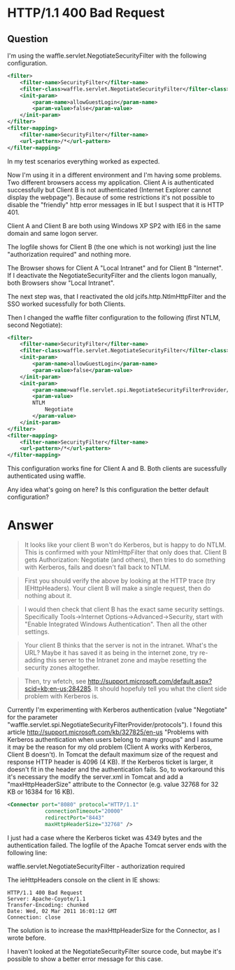 # HTTP/1.1 400 Bad Request

## Question

I'm using the waffle.servlet.NegotiateSecurityFilter with the following configuration.
```xml
<filter>
    <filter-name>SecurityFilter</filter-name>
    <filter-class>waffle.servlet.NegotiateSecurityFilter</filter-class>
    <init-param>
        <param-name>allowGuestLogin</param-name>
        <param-value>false</param-value>
    </init-param>
</filter>
<filter-mapping>
    <filter-name>SecurityFilter</filter-name>
    <url-pattern>/*</url-pattern>
</filter-mapping>
```
In my test scenarios everything worked as expected.

Now I'm using it in a different environment and I'm having some problems. Two different browsers access my application. Client A is authenticated successfully but Client B is not authenticated (Internet Explorer cannot display the webpage"). Because of some restrictions it's not possible to disable the "friendly" http error messages in IE but I suspect that it is HTTP 401.

Client A and Client B are both using Windows XP SP2 with IE6 in the same domain and same logon server.

The logfile shows for Client B (the one which is not working) just the line "authorization required" and nothing more.

The Browser shows for Client A "Local Intranet" and for Client B "Internet". If I deactivate the NegotiateSecurityFilter and the clients logon manually, both Browsers show "Local Intranet".

The next step was, that I reactivated the old jcifs.http.NtlmHttpFilter and the SSO worked sucessfully for both Clients.

Then I changed the waffle filter configuration to the following (first NTLM, second Negotiate):

```xml
<filter>
    <filter-name>SecurityFilter</filter-name>
    <filter-class>waffle.servlet.NegotiateSecurityFilter</filter-class>
    <init-param>
        <param-name>allowGuestLogin</param-name>
        <param-value>false</param-value>
    </init-param>
    <init-param>
        <param-name>waffle.servlet.spi.NegotiateSecurityFilterProvider/protocols</param-name>
        <param-value>
        NTLM
            Negotiate
        </param-value>
    </init-param>
</filter>
<filter-mapping>
    <filter-name>SecurityFilter</filter-name>
    <url-pattern>/*</url-pattern>
</filter-mapping>
```

This configuration works fine for Client A and B. Both clients are sucessfully authenticated using waffle.

Any idea what's going on here? Is this configuration the better default configuration?

# Answer
> It looks like your client B won't do Kerberos, but is happy to do NTLM. This is confirmed with your NtlmHttpFilter that only does that. Client B gets Authorization: Negotiate (and others), then tries to do something with Kerberos, fails and doesn't fall back to NTLM.

> First you should verify the above by looking at the HTTP trace (try IEHttpHeaders). Your client B will make a single request, then do nothing about it.

> I would then check that client B has the exact same security settings. Specifically Tools->Internet Options->Advanced->Security, start with "Enable Integrated Windows Authentication". Then all the other settings.

> Your client B thinks that the server is not in the intranet. What's the URL? Maybe it has saved it as being in the internet zone, try re-adding this server to the Intranet zone and maybe resetting the security zones altogether.

> Then, try wfetch, see http://support.microsoft.com/default.aspx?scid=kb;en-us;284285. It should hopefuly tell you what the client side problem with Kerberos is.

Currently I'm experimenting with Kerberos authentication (value "Negotiate" for the parameter "waffle.servlet.spi.NegotiateSecurityFilterProvider/protocols"). I found this article http://support.microsoft.com/kb/327825/en-us "Problems with Kerberos authentication when users belong to many groups" and I assume it may be the reason for my old problem (Client A works with Kerberos, Client B doesn't). In Tomcat the default maximum size of the request and response HTTP header is 4096 (4 KB). If the Kerberos ticket is larger, it doesn't fit in the header and the authentication fails. So, to workaround this it's necessary the modify the server.xml in Tomcat and add a "maxHttpHeaderSize" attribute to the Connector (e.g. value 32768 for 32 KB or 16384 for 16 KB).

```xml
<Connector port="8080" protocol="HTTP/1.1" 
            connectionTimeout="20000" 
            redirectPort="8443" 
            maxHttpHeaderSize="32768" />
```

I just had a case where the Kerberos ticket was 4349 bytes and the authentication failed. The logfile of the Apache Tomcat server ends with the following line:

waffle.servlet.NegotiateSecurityFilter - authorization required

The ieHttpHeaders console on the client in IE shows:

```
HTTP/1.1 400 Bad Request
Server: Apache-Coyote/1.1
Transfer-Encoding: chunked
Date: Wed, 02 Mar 2011 16:01:12 GMT
Connection: close
```

The solution is to increase the maxHttpHeaderSize for the Connector, as I wrote before.

I haven't looked at the NegotiateSecurityFilter source code, but maybe it's possible to show a better error message for this case.
